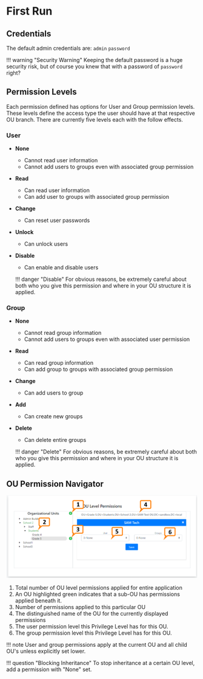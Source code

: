 # First Run
## Credentials
The default admin credentials are:
`admin`
`password`

!!! warning "Security Warning"
    Keeping the default password is a huge security risk, but of course you
    knew that with a password of `password` right?
## Permission Levels
Each permission defined has options for User and Group permission levels. These levels define the access type the user should have at that respective OU branch.
There are currently five levels each with the follow effects.

### User
- **None**
    - Cannot read user information
    - Cannot add users to groups even with associated group permission
- **Read**
    - Can read user information
    - Can add user to groups with associated group permission
- **Change**
    - Can reset user passwords
- **Unlock**
    - Can unlock users
- **Disable**
    - Can enable and disable users
    
    !!! danger "Disable"
            For obvious reasons, be extremely careful about both who you give this permission and where in your OU structure it is applied.
    
### Group
- **None**
    - Cannot read group information
    - Cannot add users to groups even with associated user permission
- **Read**
    - Can read group information
    - Can add group to groups with associated group permission
- **Change**
    - Can add users to group
- **Add**
    - Can create new groups
- **Delete**
    - Can delete entire groups
    
    !!! danger "Delete"
        For obvious reasons, be extremely careful about both who you give this permission and where in your OU structure it is applied.

## OU Permission Navigator

![ou level permission](../images/ou-perm-explain.png)

1. Total number of OU level permissions applied for entire application
1. An OU highlighted green indicates that a sub-OU has permissions applied beneath it.
1. Number of permissions applied to this particular OU
1. The distinguished name of the OU for the currently displayed permissions
1. The user permission level this Privilege Level has for this OU.
1. The group permission level this Privilege Level has for this OU.


!!! note
    User and group permissions apply at the current OU and all child OU's unless explicitly set lower.
    
!!! question "Blocking Inheritance"
    To stop inheritance at a certain OU level, add a permission with "None" set.